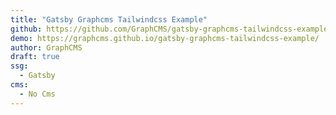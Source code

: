 ```yaml
---
title: "Gatsby Graphcms Tailwindcss Example"
github: https://github.com/GraphCMS/gatsby-graphcms-tailwindcss-example
demo: https://graphcms.github.io/gatsby-graphcms-tailwindcss-example/
author: GraphCMS
draft: true
ssg:
  - Gatsby
cms:
  - No Cms
---
```

